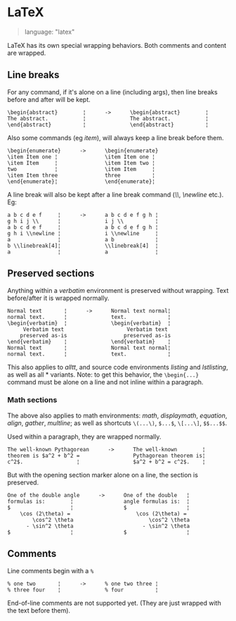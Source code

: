 # LaTeX #

> language: "latex"

LaTeX has its own special wrapping behaviors. Both comments and content are
wrapped.

## Line breaks ##

For any command, if it's alone on a line (including args), then line breaks
before and after will be kept.

    \begin{abstract}        ¦      ->      \begin{abstract}        ¦
    The abstract.           ¦              The abstract.           ¦
    \end{abstract}          ¦              \end{abstract}          ¦

Also some commands (eg *item*), will always keep a line break before them.

    \begin{enumerate}      ->      \begin{enumerate}
    \item Item one ¦               \item Item one ¦
    \item Item     ¦               \item Item two ¦
    two            ¦               \item Item     ¦
    \item Item three               three          ¦
    \end{enumerate}¦               \end{enumerate}¦


A line break will also be kept after a line break command (*\\\\*, *\newline*
etc.). Eg:

    a b c d e f     ¦      ->      a b c d e f g h ¦
    g h i j \\      ¦              i j \\          ¦
    a b c d e f     ¦              a b c d e f g h ¦
    g h i \\newline ¦              i \\newline     ¦
    a               ¦              a b             ¦
    b \\linebreak[4]¦              \\linebreak[4]  ¦
    a               ¦              a               ¦


## Preserved sections ##

Anything within a *verbatim* environment is preserved without
wrapping. Text before/after it is wrapped normally.

    Normal text       ¦      ->      Normal text normal¦
    normal text.      ¦              text.             ¦
    \begin{verbatim}  ¦              \begin{verbatim}  ¦
         Verbatim text                    Verbatim text
        preserved as-is                  preserved as-is 
    \end{verbatim}    ¦              \end{verbatim}    ¦
    Normal text       ¦              Normal text normal¦
    normal text.      ¦              text.             ¦

This also applies to *alltt*, and source code environments *listing* and
*lstlisting*, as well as all * variants. Note: to get this behavior, the
`\begin{...}` command must be alone on a line and not inline within a paragraph.


### Math sections ###

The above also applies to math environments: *math*, *displaymath*, *equation*,
*align*, *gather*, *multline*; as well as shortcuts `\(...\)`, `$...$`,
`\[...\]`, `$$...$$`.

Used within a paragraph, they are wrapped normally.

    The well-known Pythagorean      ->      The well-known        ¦ 
    theorem is $a^2 + b^2 =                 Pythagorean theorem is¦ 
    c^2$.                 ¦                 $a^2 + b^2 = c^2$.    ¦

But with the opening section marker alone on a line, the section is preserved.

    One of the double angle      ->      One of the double   ¦
    formulas is:        ¦                angle formulas is:  ¦
    $                   ¦                $                   ¦
        \cos (2\theta) =                     \cos (2\theta) =
            \cos^2 \theta                        \cos^2 \theta
          - \sin^2 \theta                      - \sin^2 \theta
    $                   ¦                $                   ¦


## Comments ##

Line comments begin with a `%`

    % one two       ¦      ->      % one two three ¦
    % three four    ¦              % four          ¦

End-of-line comments are not supported yet. (They are just wrapped with the text
before them).
